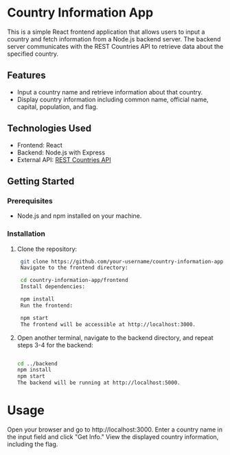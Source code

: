 # Country Information App

This is a simple React frontend application that allows users to input a country and fetch information from a Node.js backend server. The backend server communicates with the REST Countries API to retrieve data about the specified country.

## Features

- Input a country name and retrieve information about that country.
- Display country information including common name, official name, capital, population, and flag.

## Technologies Used

- Frontend: React
- Backend: Node.js with Express
- External API: [REST Countries API](https://restcountries.com/)

## Getting Started

### Prerequisites

- Node.js and npm installed on your machine.

### Installation

1. Clone the repository:

   ```bash
    git clone https://github.com/your-username/country-information-app.git
    Navigate to the frontend directory:

    cd country-information-app/frontend
    Install dependencies:

    npm install
    Run the frontend:

    npm start
    The frontend will be accessible at http://localhost:3000.

2.  Open another terminal, navigate to the backend directory, and repeat steps 3-4 for the backend:

    ```bash

    cd ../backend
    npm install
    npm start
    The backend will be running at http://localhost:5000.

# Usage
Open your browser and go to http://localhost:3000.
Enter a country name in the input field and click "Get Info."
View the displayed country information, including the flag.